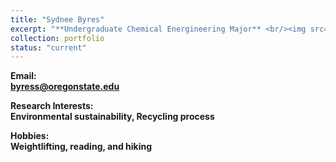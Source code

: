 ```yaml
---
title: "Sydnee Byres"
excerpt: "**Undergraduate Chemical Energineering Major** <br/><img src='/images/SydneeByres.jpeg' width='250' height='250'>"
collection: portfolio
status: "current"
---
```


**Email:** <br/>
**byress@oregonstate.edu**

**Research Interests:** <br/>
**Environmental sustainability, Recycling process**

**Hobbies:** <br/>
**Weightlifting, reading, and hiking**
